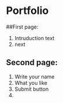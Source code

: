 # Portfolio

##First page:
1. Intruduction text
2. next

## Second page:
1. Write your name
2. What you like
3. Submit button
4.